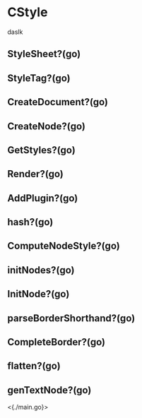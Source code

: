 # CStyle

daslk

## StyleSheet?(go)

## StyleTag?(go)

## CreateDocument?(go)

## CreateNode?(go)

## GetStyles?(go)

## Render?(go)

## AddPlugin?(go)

## hash?(go)

## ComputeNodeStyle?(go)

## initNodes?(go)

## InitNode?(go)

## parseBorderShorthand?(go)

## CompleteBorder?(go)

## flatten?(go)

## genTextNode?(go)

<{./main.go}>
